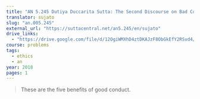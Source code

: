 ```yaml
---
title: "AN 5.245 Dutiya Duccarita Sutta: The Second Discourse on Bad Conduct"
translator: sujato
slug: "an.005.245"
external_url: "https://suttacentral.net/an5.245/en/sujato"
drive_links:
  - "https://drive.google.com/file/d/12OgiWMXhD4ztDKAJzF8ObGkEfY2RSvd4/view?usp=drivesdk"
course: problems
tags:
  - ethics
  - an
year: 2018
pages: 1
---
```


> These are the five benefits of good conduct.

<!---->
